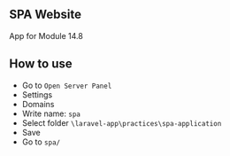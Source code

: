 ## SPA Website

App for Module 14.8

## How to use

- Go to `Open Server Panel`
- Settings
- Domains
- Write name: `spa`
- Select folder `\laravel-app\practices\spa-application`
- Save
- Go to `spa/`


